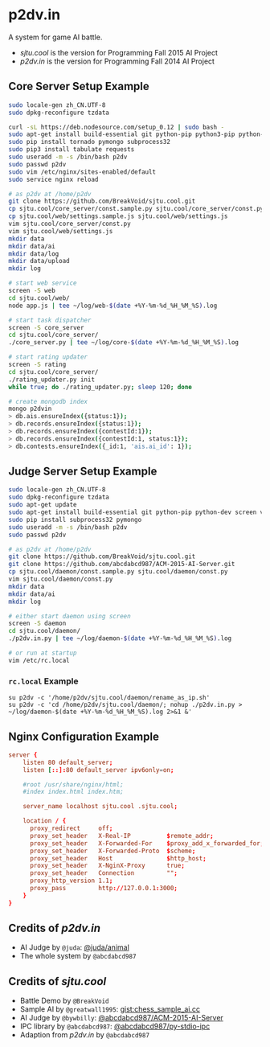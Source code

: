 p2dv.in
=======

A system for game AI battle.

- *sjtu.cool* is the version for Programming Fall 2015 AI Project
- *p2dv.in* is the version for Programming Fall 2014 AI Project

## Core Server Setup Example

```sh
sudo locale-gen zh_CN.UTF-8
sudo dpkg-reconfigure tzdata

curl -sL https://deb.nodesource.com/setup_0.12 | sudo bash -
sudo apt-get install build-essential git python-pip python3-pip python-dev nodejs screen mongodb-server vim nginx
sudo pip install tornado pymongo subprocess32
sudo pip3 install tabulate requests
sudo useradd -m -s /bin/bash p2dv
sudo passwd p2dv
sudo vim /etc/nginx/sites-enabled/default
sudo service nginx reload

# as p2dv at /home/p2dv
git clone https://github.com/BreakVoid/sjtu.cool.git
cp sjtu.cool/core_server/const.sample.py sjtu.cool/core_server/const.py
cp sjtu.cool/web/settings.sample.js sjtu.cool/web/settings.js
vim sjtu.cool/core_server/const.py
vim sjtu.cool/web/settings.js
mkdir data
mkdir data/ai
mkdir data/log
mkdir data/upload
mkdir log

# start web service
screen -S web
cd sjtu.cool/web/
node app.js | tee ~/log/web-$(date +%Y-%m-%d_%H_%M_%S).log

# start task dispatcher
screen -S core_server
cd sjtu.cool/core_server/
./core_server.py | tee ~/log/core-$(date +%Y-%m-%d_%H_%M_%S).log

# start rating updater
screen -S rating
cd sjtu.cool/core_server/
./rating_updater.py init
while true; do ./rating_updater.py; sleep 120; done

# create mongodb index
mongo p2dvin
> db.ais.ensureIndex({status:1});
> db.records.ensureIndex({status:1});
> db.records.ensureIndex({contestId:1});
> db.records.ensureIndex({contestId:1, status:1});
> db.contests.ensureIndex({_id:1, 'ais.ai_id': 1});
```

## Judge Server Setup Example

```sh
sudo locale-gen zh_CN.UTF-8
sudo dpkg-reconfigure tzdata
sudo apt-get update
sudo apt-get install build-essential git python-pip python-dev screen vim
sudo pip install subprocess32 pymongo
sudo useradd -m -s /bin/bash p2dv
sudo passwd p2dv

# as p2dv at /home/p2dv
git clone https://github.com/BreakVoid/sjtu.cool.git
git clone https://github.com/abcdabcd987/ACM-2015-AI-Server.git
cp sjtu.cool/daemon/const.sample.py sjtu.cool/daemon/const.py
vim sjtu.cool/daemon/const.py
mkdir data
mkdir data/ai
mkdir log

# either start daemon using screen
screen -S daemon
cd sjtu.cool/daemon/
./p2dv.in.py | tee ~/log/daemon-$(date +%Y-%m-%d_%H_%M_%S).log

# or run at startup
vim /etc/rc.local
```

### `rc.local` Example

```
su p2dv -c '/home/p2dv/sjtu.cool/daemon/rename_as_ip.sh'
su p2dv -c 'cd /home/p2dv/sjtu.cool/daemon/; nohup ./p2dv.in.py > ~/log/daemon-$(date +%Y-%m-%d_%H_%M_%S).log 2>&1 &'
```

## Nginx Configuration Example

```conf
server {
    listen 80 default_server;
    listen [::]:80 default_server ipv6only=on;

    #root /usr/share/nginx/html;
    #index index.html index.htm;

    server_name localhost sjtu.cool .sjtu.cool;

    location / {
      proxy_redirect     off;
      proxy_set_header   X-Real-IP          $remote_addr;
      proxy_set_header   X-Forwarded-For    $proxy_add_x_forwarded_for;
      proxy_set_header   X-Forwarded-Proto  $scheme;
      proxy_set_header   Host               $http_host;
      proxy_set_header   X-NginX-Proxy      true;
      proxy_set_header   Connection         "";
      proxy_http_version 1.1;
      proxy_pass         http://127.0.0.1:3000;
    }
}
```

## Credits of *p2dv.in*

- AI Judge by `@juda`: [@juda/animal](https://github.com/juda/animal)
- The whole system by `@abcdabcd987`

## Credits of *sjtu.cool*

- Battle Demo by `@BreakVoid`
- Sample AI by `@greatwall1995`: [gist:chess_sample_ai.cc](https://gist.github.com/abcdabcd987/d6d284227f5c5953c857)
- AI Judge by `@bywbilly`: [@abcdabcd987/ACM-2015-AI-Server](https://github.com/abcdabcd987/ACM-2015-AI-Server)
- IPC library by `@abcdabcd987`: [@abcdabcd987/py-stdio-ipc](https://github.com/abcdabcd987/py-stdio-ipc)
- Adaption from *p2dv.in* by `@abcdabcd987`